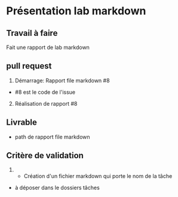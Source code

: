 # Présentation lab markdown
## Travail à faire
Fait une rapport de lab markdown

## pull request 
1. Démarrage: Rapport file markdown #8
 - #8 est le code de l'issue
2.  Réalisation de rapport #8



## Livrable 
 - path de rapport file markdown

## Critère de validation

1. - Création d'un fichier markdown qui porte le nom de la tâche
  - à déposer dans le dossiers tâches